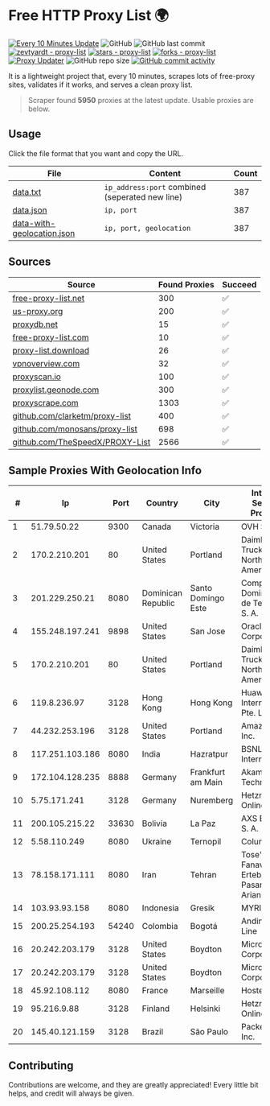 
# Free HTTP Proxy List 🌍

[![Every 10 Minutes Update](https://github.com/mertguvencli/http-proxy-list/actions/workflows/main.yml/badge.svg?branch=main)](https://github.com/mertguvencli/http-proxy-list/actions/workflows/main.yml)
![GitHub](https://img.shields.io/github/license/mertguvencli/http-proxy-list)
![GitHub last commit](https://img.shields.io/github/last-commit/mertguvencli/http-proxy-list)
[![zevtyardt - proxy-list](https://img.shields.io/static/v1?label=zevtyardt&message=proxy-list&color=blue&logo=github)](https://github.com/zevtyardt/proxy-list "Go to GitHub repo")
[![stars - proxy-list](https://img.shields.io/github/stars/zevtyardt/proxy-list?style=social)](https://github.com/zevtyardt/proxy-list)
[![forks - proxy-list](https://img.shields.io/github/forks/zevtyardt/proxy-list?style=social)](https://github.com/zevtyardt/proxy-list)
[![Proxy Updater](https://github.com/zevtyardt/proxy-list/workflows/Proxy%20Updater/badge.svg)](https://github.com/zevtyardt/proxy-list/actions?query=workflow:"Proxy+Updater")
![GitHub repo size](https://img.shields.io/github/repo-size/zevtyardt/proxy-list)
[![GitHub commit activity](https://img.shields.io/github/commit-activity/m/zevtyardt/proxy-list?logo=commits)](https://github.com/zevtyardt/proxy-list/commits/main)

It is a lightweight project that, every 10 minutes, scrapes lots of free-proxy sites, validates if it works, and serves a clean proxy list.

> Scraper found **5950** proxies at the latest update. Usable proxies are below.

## Usage

Click the file format that you want and copy the URL.

|File|Content|Count|
|----|-------|-----|
|[data.txt](https://raw.githubusercontent.com/mertguvencli/http-proxy-list/main/proxy-list/data.txt)|`ip_address:port` combined (seperated new line)|387|
|[data.json](https://raw.githubusercontent.com/mertguvencli/http-proxy-list/main/proxy-list/data.json)|`ip, port`|387|
|[data-with-geolocation.json](https://raw.githubusercontent.com/mertguvencli/http-proxy-list/main/proxy-list/data-with-geolocation.json)|`ip, port, geolocation`|387|

## Sources

|Source|Found Proxies|Succeed|
|------|-------------|-------|
|[free-proxy-list.net](https://free-proxy-list.net)|300|✅|
|[us-proxy.org](https://www.us-proxy.org)|200|✅|
|[proxydb.net](http://proxydb.net)|15|✅|
|[free-proxy-list.com](https://free-proxy-list.com/?page=&port=&type%5B%5D=http&type%5B%5D=https&up_time=0&search=Search)|10|✅|
|[proxy-list.download](https://www.proxy-list.download/HTTP)|26|✅|
|[vpnoverview.com](https://vpnoverview.com/privacy/anonymous-browsing/free-proxy-servers)|32|✅|
|[proxyscan.io](https://www.proxyscan.io)|100|✅|
|[proxylist.geonode.com](https://proxylist.geonode.com/api/proxy-list?limit=300&page=1&sort_by=lastChecked&sort_type=desc&protocols=http,https)|300|✅|
|[proxyscrape.com](https://api.proxyscrape.com/v2/?request=displayproxies&protocol=http&timeout=10000&country=all&ssl=all&anonymity=all)|1303|✅|
|[github.com/clarketm/proxy-list](https://raw.githubusercontent.com/clarketm/proxy-list/master/proxy-list-raw.txt)|400|✅|
|[github.com/monosans/proxy-list](https://raw.githubusercontent.com/monosans/proxy-list/main/proxies/http.txt)|698|✅|
|[github.com/TheSpeedX/PROXY-List](https://raw.githubusercontent.com/TheSpeedX/PROXY-List/master/http.txt)|2566|✅|


## Sample Proxies With Geolocation Info

|#|Ip|Port|Country|City|Internet Service Provider|
|-|--|----|-------|----|-------------------------|
|1|51.79.50.22|9300|Canada|Victoria|OVH SAS|
|2|170.2.210.201|80|United States|Portland|Daimler Trucks of North America LLC|
|3|201.229.250.21|8080|Dominican Republic|Santo Domingo Este|Compañía Dominicana de Teléfonos S. A.|
|4|155.248.197.241|9898|United States|San Jose|Oracle Corporation|
|5|170.2.210.201|80|United States|Portland|Daimler Trucks of North America LLC|
|6|119.8.236.97|3128|Hong Kong|Hong Kong|Huawei International Pte. Ltd.|
|7|44.232.253.196|3128|United States|Portland|Amazon.com, Inc.|
|8|117.251.103.186|8080|India|Hazratpur|BSNL Internet|
|9|172.104.128.235|8888|Germany|Frankfurt am Main|Akamai Technologies|
|10|5.75.171.241|3128|Germany|Nuremberg|Hetzner Online GmbH|
|11|200.105.215.22|33630|Bolivia|La Paz|AXS Bolivia S. A.|
|12|5.58.110.249|8080|Ukraine|Ternopil|Columbus|
|13|78.158.171.111|8080|Iran|Tehran|Tose'h Fanavari Ertebabat Pasargad Arian Co. PJS|
|14|103.93.93.158|8080|Indonesia|Gresik|MYRISE|
|15|200.25.254.193|54240|Colombia|Bogotá|Andinet ON Line|
|16|20.242.203.179|3128|United States|Boydton|Microsoft Corporation|
|17|20.242.203.179|3128|United States|Boydton|Microsoft Corporation|
|18|45.92.108.112|8080|France|Marseille|Hosteur SAS|
|19|95.216.9.88|3128|Finland|Helsinki|Hetzner Online GmbH|
|20|145.40.121.159|3128|Brazil|São Paulo|Packet Host, Inc.|



## Contributing

Contributions are welcome, and they are greatly appreciated! Every
little bit helps, and credit will always be given.

